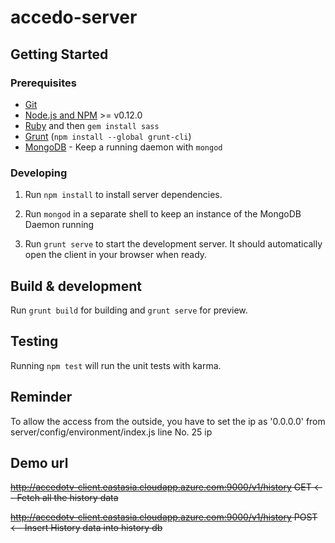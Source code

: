 # accedo-server

## Getting Started

### Prerequisites

- [Git](https://git-scm.com/)
- [Node.js and NPM](nodejs.org) >= v0.12.0
- [Ruby](https://www.ruby-lang.org) and then `gem install sass`
- [Grunt](http://gruntjs.com/) (`npm install --global grunt-cli`)
- [MongoDB](https://www.mongodb.org/) - Keep a running daemon with `mongod`

### Developing

1. Run `npm install` to install server dependencies.

2. Run `mongod` in a separate shell to keep an instance of the MongoDB Daemon running

3. Run `grunt serve` to start the development server. It should automatically open the client in your browser when ready.

## Build & development

Run `grunt build` for building and `grunt serve` for preview.

## Testing

Running `npm test` will run the unit tests with karma.

## Reminder

To allow the access from the outside, you have to set the ip as '0.0.0.0' from server/config/environment/index.js line No. 25 ip

## Demo url

<del>http://accedotv-client.eastasia.cloudapp.azure.com:9000/v1/history GET <-- Fetch all the history data </del>


<del>http://accedotv-client.eastasia.cloudapp.azure.com:9000/v1/history POST   <-- Insert History data into history db </del>
